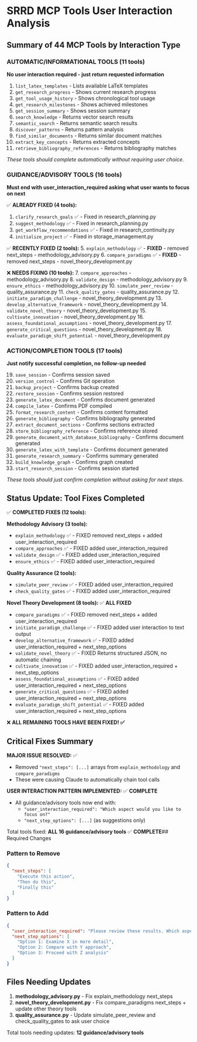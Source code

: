 # SRRD MCP Tools User Interaction Analysis

## Summary of 44 MCP Tools by Interaction Type

### AUTOMATIC/INFORMATIONAL TOOLS (11 tools)

**No user interaction required - just return requested information**

1. `list_latex_templates` - Lists available LaTeX templates
2. `get_research_progress` - Shows current research progress
3. `get_tool_usage_history` - Shows chronological tool usage
4. `get_research_milestones` - Shows achieved milestones
5. `get_session_summary` - Shows session summary
6. `search_knowledge` - Returns vector search results
7. `semantic_search` - Returns semantic search results
8. `discover_patterns` - Returns pattern analysis
9. `find_similar_documents` - Returns similar document matches
10. `extract_key_concepts` - Returns extracted concepts
11. `retrieve_bibliography_references` - Returns bibliography matches

*These tools should complete automatically without requiring user choice.*

### GUIDANCE/ADVISORY TOOLS (16 tools)

**Must end with user_interaction_required asking what user wants to focus on next**

✅ **ALREADY FIXED (4 tools):**

1. `clarify_research_goals` ✅ - Fixed in research_planning.py
2. `suggest_methodology` ✅ - Fixed in research_planning.py  
3. `get_workflow_recommendations` ✅ - Fixed in research_continuity.py
4. `initialize_project` ✅ - Fixed in storage_management.py

✅ **RECENTLY FIXED (2 tools):**
5. `explain_methodology` ✅ - **FIXED** - removed next_steps - methodology_advisory.py
6. `compare_paradigms` ✅ - **FIXED** - removed next_steps - novel_theory_development.py

❌ **NEEDS FIXING (10 tools):**
7. `compare_approaches` - methodology_advisory.py
8. `validate_design` - methodology_advisory.py
9. `ensure_ethics` - methodology_advisory.py
10. `simulate_peer_review` - quality_assurance.py
11. `check_quality_gates` - quality_assurance.py
12. `initiate_paradigm_challenge` - novel_theory_development.py
13. `develop_alternative_framework` - novel_theory_development.py
14. `validate_novel_theory` - novel_theory_development.py
15. `cultivate_innovation` - novel_theory_development.py
16. `assess_foundational_assumptions` - novel_theory_development.py
17. `generate_critical_questions` - novel_theory_development.py
18. `evaluate_paradigm_shift_potential` - novel_theory_development.py

### ACTION/COMPLETION TOOLS (17 tools)

**Just notify successful completion, no follow-up needed**

19. `save_session` - Confirms session saved
20. `version_control` - Confirms Git operation
21. `backup_project` - Confirms backup created
22. `restore_session` - Confirms session restored
23. `generate_latex_document` - Confirms document generated
24. `compile_latex` - Confirms PDF compiled
25. `format_research_content` - Confirms content formatted
26. `generate_bibliography` - Confirms bibliography generated
27. `extract_document_sections` - Confirms sections extracted
28. `store_bibliography_reference` - Confirms reference stored
29. `generate_document_with_database_bibliography` - Confirms document generated
30. `generate_latex_with_template` - Confirms document generated
31. `generate_research_summary` - Confirms summary generated
32. `build_knowledge_graph` - Confirms graph created
33. `start_research_session` - Confirms session started

*These tools should just confirm completion without asking for next steps.*

## Status Update: Tool Fixes Completed

✅ **COMPLETED FIXES (12 tools):**

**Methodology Advisory (3 tools):**
- `explain_methodology` ✅ - FIXED removed next_steps + added user_interaction_required
- `compare_approaches` ✅ - FIXED added user_interaction_required  
- `validate_design` ✅ - FIXED added user_interaction_required
- `ensure_ethics` ✅ - FIXED added user_interaction_required

**Quality Assurance (2 tools):**
- `simulate_peer_review` ✅ - FIXED added user_interaction_required
- `check_quality_gates` ✅ - FIXED added user_interaction_required

**Novel Theory Development (8 tools):** ✅ **ALL FIXED**
- `compare_paradigms` ✅ - FIXED removed next_steps + added user_interaction_required 
- `initiate_paradigm_challenge` ✅ - FIXED added user interaction to text output
- `develop_alternative_framework` ✅ - FIXED added user_interaction_required + next_step_options
- `validate_novel_theory` ✅ - FIXED Returns structured JSON, no automatic chaining
- `cultivate_innovation` ✅ - FIXED added user_interaction_required + next_step_options
- `assess_foundational_assumptions` ✅ - FIXED added user_interaction_required + next_step_options  
- `generate_critical_questions` ✅ - FIXED added user_interaction_required + next_step_options
- `evaluate_paradigm_shift_potential` ✅ - FIXED added user_interaction_required + next_step_options

❌ **ALL REMAINING TOOLS HAVE BEEN FIXED! ✅**

## Critical Fixes Summary

**MAJOR ISSUE RESOLVED:** ✅
- Removed `"next_steps": [...]` arrays from `explain_methodology` and `compare_paradigms` 
- These were causing Claude to automatically chain tool calls

**USER INTERACTION PATTERN IMPLEMENTED:** ✅ **COMPLETE**
- All guidance/advisory tools now end with:
  - `"user_interaction_required": "Which aspect would you like to focus on?"`
  - `"next_step_options": [...]` (as suggestions only)

Total tools fixed: **ALL 16 guidance/advisory tools** ✅ **COMPLETE**## Required Changes

### Pattern to Remove

```json
{
  "next_steps": [
    "Execute this action",
    "Then do this",
    "Finally this"
  ]
}
```

### Pattern to Add

```json
{
  "user_interaction_required": "Please review these results. Which aspect would you like to explore further?",
  "next_step_options": [
    "Option 1: Examine X in more detail",
    "Option 2: Compare with Y approach", 
    "Option 3: Proceed with Z analysis"
  ]
}
```

## Files Needing Updates

1. **methodology_advisory.py** - Fix explain_methodology next_steps
2. **novel_theory_development.py** - Fix compare_paradigms next_steps + update other theory tools
3. **quality_assurance.py** - Update simulate_peer_review and check_quality_gates to ask user choice

Total tools needing updates: **12 guidance/advisory tools**
